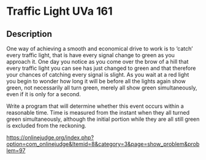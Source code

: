 # Traffic Light UVa 161

## Description

One way of achieving a smooth and economical drive to work is to ‘catch’ every traffic light, that is
have every signal change to green as you approach it. One day you notice as you come over the brow of
a hill that every traffic light you can see has just changed to green and that therefore your chances of
catching every signal is slight. As you wait at a red light you begin to wonder how long it will be before
all the lights again show green, not necessarily all turn green, merely all show green simultaneously,
even if it is only for a second.

Write a program that will determine whether this event occurs within a reasonable time. Time
is measured from the instant when they all turned green simultaneously, although the initial portion
while they are all still green is excluded from the reckoning.



https://onlinejudge.org/index.php?option=com_onlinejudge&Itemid=8&category=3&page=show_problem&problem=97
